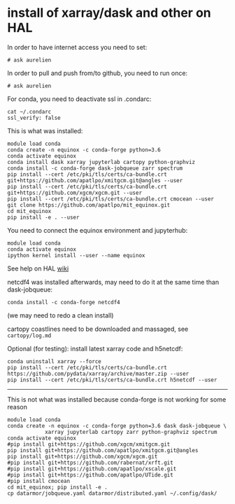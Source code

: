 # install of xarray/dask and other on HAL

In order to have internet access you need to set:
```
# ask aurelien
```

In order to pull and push from/to github, you need to run once:
```
# ask aurelien
```

For conda, you need to deactivate ssl in .condarc:
```
cat ~/.condarc
ssl_verify: false
```

This is what was installed:
```
module load conda
conda create -n equinox -c conda-forge python=3.6
conda activate equinox
conda install dask xarray jupyterlab cartopy python-graphviz
conda install -c conda-forge dask-jobqueue zarr spectrum
pip install --cert /etc/pki/tls/certs/ca-bundle.crt git+https://github.com/apatlpo/xmitgcm.git@angles --user
pip install --cert /etc/pki/tls/certs/ca-bundle.crt git+https://github.com/xgcm/xgcm.git --user
pip install --cert /etc/pki/tls/certs/ca-bundle.crt cmocean --user
git clone https://github.com/apatlpo/mit_equinox.git
cd mit_equinox
pip install -e . --user
```

You need to connect the equinox environment and jupyterhub:
```
module load conda
conda activate equinox
ipython kernel install --user --name equinox
```
See help on HAL [wiki](https://gitlab.cnes.fr/inno/rt-nouvelles-technos-distrib/blob/master/doc/utilisation_hub.rst)

netcdf4 was installed afterwards, may need to do it at the same time than dask-jobqueue:
```
conda install -c conda-forge netcdf4
```
(we may need to redo a clean install)

cartopy coastlines need to be downloaded and massaged, see `cartopy/log.md`

Optional (for testing): install latest xarray code and h5netcdf:
```
conda uninstall xarray --force
pip install --cert /etc/pki/tls/certs/ca-bundle.crt https://github.com/pydata/xarray/archive/master.zip --user
pip install --cert /etc/pki/tls/certs/ca-bundle.crt h5netcdf --user
```



---

This is not what was installed because conda-forge is not working for some reason
```
module load conda
conda create -n equinox -c conda-forge python=3.6 dask dask-jobqueue \
            xarray jupyterlab cartopy zarr python-graphviz spectrum 
conda activate equinox
#pip install git+https://github.com/xgcm/xmitgcm.git
pip install git+https://github.com/apatlpo/xmitgcm.git@angles
pip install git+https://github.com/xgcm/xgcm.git
#pip install git+https://github.com/rabernat/xrft.git
#pip install git+https://github.com/apatlpo/xscale.git
#pip install git+https://github.com/apatlpo/UTide.git
#pip install cmocean
cd mit_equinox; pip install -e .
cp datarmor/jobqueue.yaml datarmor/distributed.yaml ~/.config/dask/
```
